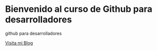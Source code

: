 # Bienvenido al curso de Github para desarrolladores
github para desarrolladores

[Visita mi Blog](https://es.wikipedia.org/wiki/Blog)

